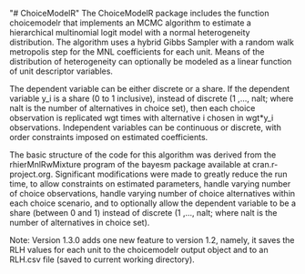 "# ChoiceModelR" 
The ChoiceModelR package includes the function choicemodelr that implements an MCMC algorithm to estimate a hierarchical multinomial logit model with a normal heterogeneity distribution.  The algorithm uses a hybrid Gibbs Sampler with a random walk metropolis step for the MNL coefficients for each unit.  Means of the distribution of heterogeneity can optionally be modeled as a linear function of unit descriptor variables.

The dependent variable can be either discrete or a share.  If the dependent variable y_i is a share (0 to 1 inclusive), instead of discrete (1 ,..., nalt; where nalt is the number of alternatives in choice set), then each choice observation is replicated wgt times with alternative i chosen in wgt*y_i observations.  Independent variables can be continuous or discrete, with order constraints imposed on estimated coefficients.

The basic structure of the code for this algorithm was derived from the rhierMnlRwMixture program of the bayesm package available at cran.r-project.org.  Significant modifications were made to greatly reduce the run time, to allow constraints on estimated parameters, handle varying number of choice observations, handle varying number of choice alternatives within each choice scenario, and to optionally allow the dependent variable to be a share (between 0 and 1) instead of discrete (1 ,..., nalt; where nalt is the number of alternatives in choice set).

Note: Version 1.3.0 adds one new feature to version 1.2, namely, it saves the RLH values for each unit to the choicemodelr output object and to an RLH.csv file (saved to current working directory).
